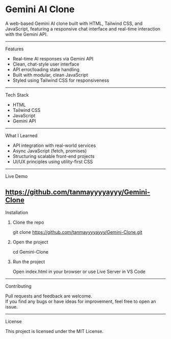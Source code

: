 # Gemini AI Clone

A web-based Gemini AI clone built with HTML, Tailwind CSS, and JavaScript, featuring a responsive chat interface and real-time interaction with the Gemini API.

---

Features

- Real-time AI responses via Gemini API  
- Clean, chat-style user interface  
- API error/loading state handling  
- Built with modular, clean JavaScript  
- Styled using Tailwind CSS for responsiveness

---

Tech Stack

- HTML  
- Tailwind CSS  
- JavaScript  
- Gemini API

---

What I Learned

- API integration with real-world services  
- Async JavaScript (fetch, promises)  
- Structuring scalable front-end projects  
- UI/UX principles using utility-first CSS

---

Live Demo

https://github.com/tanmayyyyayyy/Gemini-Clone
---

Installation

1. Clone the repo

   git clone https://github.com/tanmayyyyayyy/Gemini-Clone.git
2. Open the project

   cd Gemini-Clone

3. Run the project

   Open index.html in your browser or use Live Server in VS Code

---

Contributing

Pull requests and feedback are welcome.  
If you find any bugs or have ideas for improvement, feel free to open an issue.

---

License

This project is licensed under the MIT License.
